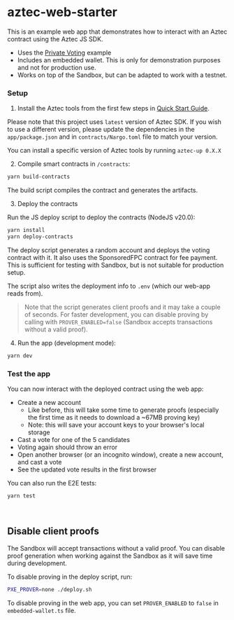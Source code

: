 # aztec-web-starter

This is an example web app that demonstrates how to interact with an Aztec contract using the Aztec JS SDK.

- Uses the [Private Voting](https://docs.aztec.network/developers/tutorials/codealong/contract_tutorials/private_voting_contract) example
- Includes an embedded wallet. This is only for demonstration purposes and not for production use.
- Works on top of the Sandbox, but can be adapted to work with a testnet.

### Setup

1. Install the Aztec tools from the first few steps in [Quick Start Guide](https://docs.aztec.network/developers/getting_started).

Please note that this project uses `latest` version of Aztec SDK. If you wish to use a different version, please update the dependencies in the `app/package.json` and in `contracts/Nargo.toml` file to match your version.

You can install a specific version of Aztec tools by running `aztec-up 0.X.X`


2. Compile smart contracts in `/contracts`:

```sh
yarn build-contracts
```

The build script compiles the contract and generates the artifacts.

3. Deploy the contracts

Run the JS deploy script to deploy the contracts (NodeJS v20.0):

```sh
yarn install
yarn deploy-contracts
```

The deploy script generates a random account and deploys the voting contract with it. It also uses the SponsoredFPC contract for fee payment. This is sufficient for testing with Sandbox, but is not suitable for production setup.

The script also writes the deployment info to `.env` (which our web-app reads from).

> Note that the script generates client proofs and it may take a couple of seconds. For faster development, you can disable proving by calling with `PROVER_ENABLED=false` (Sandbox accepts transactions without a valid proof).

4. Run the app (development mode):

```sh
yarn dev
```

### Test the app

You can now interact with the deployed contract using the web app:

- Create a new account
  - Like before, this will take some time to generate proofs (especially the first time as it needs to download a ~67MB proving key)
  - Note: this will save your account keys to your browser's local storage
- Cast a vote for one of the 5 candidates
- Voting again should throw an error
- Open another browser (or an incognito window), create a new account, and cast a vote
- See the updated vote results in the first browser

You can also run the E2E tests:

```sh
yarn test
```

<br />

## Disable client proofs

The Sandbox will accept transactions without a valid proof. You can disable proof generation when working against the Sandbox as it will save time during development.

To disable proving in the deploy script, run:

```sh
PXE_PROVER=none ./deploy.sh
```

To disable proving in the web app, you can set `PROVER_ENABLED` to `false` in `embedded-wallet.ts` file.
